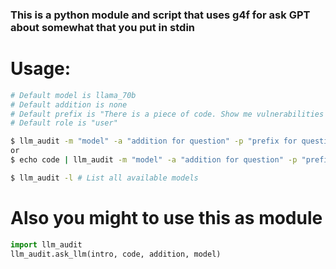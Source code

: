 ### This is a python module and script that uses g4f for ask GPT about somewhat that you put in stdin
# Usage:
``` Bash
# Default model is llama_70b
# Default addition is none
# Default prefix is "There is a piece of code. Show me vulnerabilities in this code. Answer like \"$line_number $what_kind_of_vulnerability $way_to_fix\""
# Default role is "user"

$ llm_audit -m "model" -a "addition for question" -p "prefix for question" -r "role" < file_with_code # Request for LLM is intro+stdin+addition
or 
$ echo code | llm_audit -m "model" -a "addition for question" -p "prefix for question" -r "role" # Request for LLM is intro+stdin+addition

$ llm_audit -l # List all available models

```

# Also you might to use this as module

``` Python
import llm_audit
llm_audit.ask_llm(intro, code, addition, model)
```
